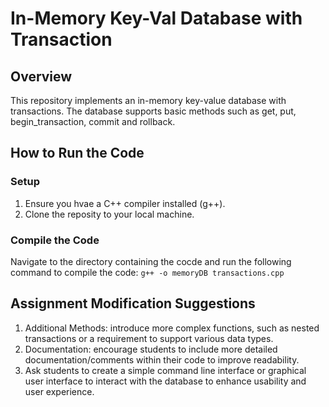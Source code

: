 # In-Memory Key-Val Database with Transaction

## Overview
This repository implements an in-memory key-value database with transactions. The database supports basic methods such as get, put, begin_transaction, commit and rollback.

## How to Run the Code
### Setup
1. Ensure you hvae a C++ compiler installed (g++).
2. Clone the reposity to your local machine.

### Compile the Code
Navigate to the directory containing the cocde and run the following command to compile the code:
``` g++ -o memoryDB transactions.cpp ```

## Assignment Modification Suggestions
1. Additional Methods: introduce more complex functions, such as nested transactions or a requirement to support various data types.
2. Documentation: encourage students to include more detailed documentation/comments within their code to improve readability.
3. Ask students to create a simple command line interface or graphical user interface to interact with the database to enhance usability and user experience.

